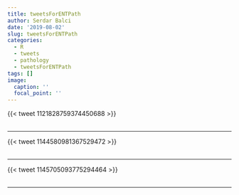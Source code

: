 ```yaml
---
title: tweetsForENTPath
author: Serdar Balci
date: '2019-08-02'
slug: tweetsForENTPath
categories:
  - R
  - tweets
  - pathology
  - tweetsForENTPath
tags: []
image:
  caption: ''
  focal_point: ''
---
```



{{< tweet 1121828759374450688 >}}
<br>
<br>
<hr>
{{< tweet 1144580981367529472 >}}
<br>
<br>
<hr>
{{< tweet 1145705093775294464 >}}
<br>
<br>
<hr>
